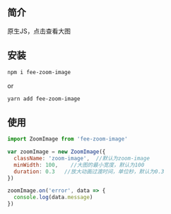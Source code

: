 ## 简介

原生JS，点击查看大图

## 安装
```bash
npm i fee-zoom-image
```
or
```bash
yarn add fee-zoom-image
```
## 使用

```js
import ZoomImage from 'fee-zoom-image'

var zoomImage = new ZoomImage({
  className: 'zoom-image',  //默认为zoom-image
  minWidth: 100,    //大图的最小宽度，默认为100
  duration: 0.3   //放大动画过渡时间，单位秒，默认为0.3
})

zoomImage.on('error', data => {
  console.log(data.message)
})
```
